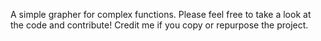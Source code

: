 A simple grapher for complex functions. 
Please feel free to take a look at the code and contribute! Credit me if you copy or repurpose the project.
